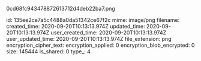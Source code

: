 0cd68fc943478872613712d4deb22ba7.png

id: 135ee2ce7a5c4488a0da51342ce67f2c
mime: image/png
filename: 
created_time: 2020-09-20T10:13:13.974Z
updated_time: 2020-09-20T10:13:13.974Z
user_created_time: 2020-09-20T10:13:13.974Z
user_updated_time: 2020-09-20T10:13:13.974Z
file_extension: png
encryption_cipher_text: 
encryption_applied: 0
encryption_blob_encrypted: 0
size: 145444
is_shared: 0
type_: 4